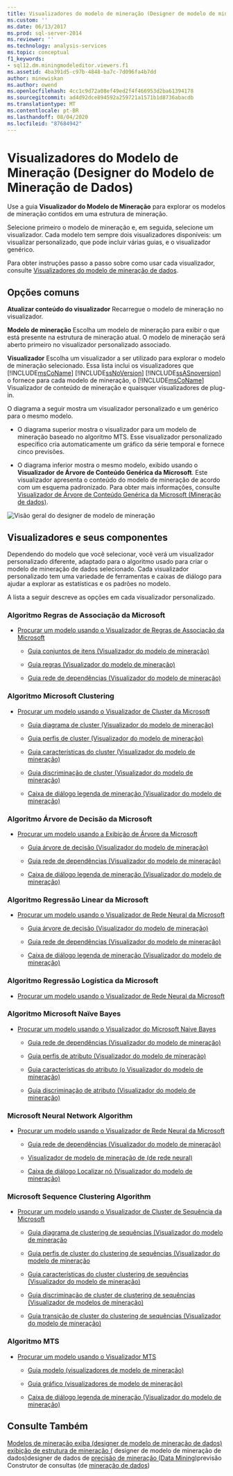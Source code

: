 ```yaml
---
title: Visualizadores do modelo de mineração (Designer de modelo de mineração de dados) | Microsoft Docs
ms.custom: ''
ms.date: 06/13/2017
ms.prod: sql-server-2014
ms.reviewer: ''
ms.technology: analysis-services
ms.topic: conceptual
f1_keywords:
- sql12.dm.miningmodeleditor.viewers.f1
ms.assetid: 4ba391d5-c97b-4848-ba7c-7d096fa4b7dd
author: minewiskan
ms.author: owend
ms.openlocfilehash: 4cc1c9d72a08ef49ed2f4f466953d2ba61394178
ms.sourcegitcommit: ad4d92dce894592a259721a1571b1d8736abacdb
ms.translationtype: MT
ms.contentlocale: pt-BR
ms.lasthandoff: 08/04/2020
ms.locfileid: "87684942"
---
```

# <a name="mining-model-viewers-data-mining-model-designer"></a>Visualizadores do Modelo de Mineração (Designer do Modelo de Mineração de Dados)
  Use a guia **Visualizador do Modelo de Mineração** para explorar os modelos de mineração contidos em uma estrutura de mineração.

 Selecione primeiro o modelo de mineração e, em seguida, selecione um visualizador. Cada modelo tem sempre dois visualizadores disponíveis: um visualizar personalizado, que pode incluir várias guias, e o visualizador genérico.

 Para obter instruções passo a passo sobre como usar cada visualizador, consulte [Visualizadores do modelo de mineração de dados](data-mining/data-mining-model-viewers.md).

## <a name="common-options"></a>Opções comuns
 **Atualizar conteúdo do visualizador** Recarregue o modelo de mineração no visualizador.

 **Modelo de mineração** Escolha um modelo de mineração para exibir o que está presente na estrutura de mineração atual. O modelo de mineração será aberto primeiro no visualizador personalizado associado.

 **Visualizador** Escolha um visualizador a ser utilizado para explorar o modelo de mineração selecionado. Essa lista inclui os visualizadores que [!INCLUDE[msCoName](../includes/msconame-md.md)] [!INCLUDE[ssNoVersion](../includes/ssnoversion-md.md)] [!INCLUDE[ssASnoversion](../includes/ssasnoversion-md.md)] o fornece para cada modelo de mineração, o [!INCLUDE[msCoName](../includes/msconame-md.md)] Visualizador de conteúdo de mineração e quaisquer visualizadores de plug-in.

 O diagrama a seguir mostra um visualizador personalizado e um genérico para o mesmo modelo.

-   O diagrama superior mostra o visualizador para um modelo de mineração baseado no algoritmo MTS. Esse visualizador personalizado específico cria automaticamente um gráfico da série temporal e fornece cinco previsões.

-   O diagrama inferior mostra o mesmo modelo, exibido usando o **Visualizador de Árvore de Conteúdo Genérica da Microsoft**. Este visualizador apresenta o conteúdo do modelo de mineração de acordo com um esquema padronizado. Para obter mais informações, consulte [Visualizador de Árvore de Conteúdo Genérica da Microsoft &#40;Mineração de dados&#41;](microsoft-generic-content-tree-viewer-data-mining.md).

 ![Visão geral do designer de modelo de mineração](media/generic-mining-model-tab1.gif "Visão geral do designer de modelo de mineração")

## <a name="viewers-and-their-components"></a>Visualizadores e seus componentes
 Dependendo do modelo que você selecionar, você verá um visualizador personalizado diferente, adaptado para o algoritmo usado para criar o modelo de mineração de dados selecionado. Cada visualizador personalizado tem uma variedade de ferramentas e caixas de diálogo para ajudar a explorar as estatísticas e os padrões no modelo.

 A lista a seguir descreve as opções em cada visualizador personalizado.

### <a name="microsoft-association-rules-algorithm"></a>Algoritmo Regras de Associação da Microsoft

-   [Procurar um modelo usando o Visualizador de Regras de Associação da Microsoft](data-mining/browse-a-model-using-the-microsoft-association-rules-viewer.md)

    -   [Guia conjuntos de itens &#40;Visualizador do modelo de mineração&#41;](itemsets-tab-mining-model-viewer.md)

    -   [Guia regras &#40;Visualizador do modelo de mineração&#41;](rules-tab-mining-model-viewer.md)

    -   [Guia rede de dependências &#40;Visualizador do modelo de mineração&#41;](dependency-network-tab-mining-model-viewer.md)

### <a name="microsoft-clustering-algorithm"></a>Algoritmo Microsoft Clustering

-   [Procurar um modelo usando o Visualizador de Cluster da Microsoft](data-mining/browse-a-model-using-the-microsoft-cluster-viewer.md)

    -   [Guia diagrama de cluster &#40;Visualizador do modelo de mineração&#41;](cluster-diagram-tab-mining-model-viewer.md)

    -   [Guia perfis de cluster &#40;Visualizador do modelo de mineração&#41;](cluster-profiles-tab-mining-model-viewer.md)

    -   [Guia características do cluster &#40;Visualizador do modelo de mineração&#41;](cluster-characteristics-tab-mining-model-viewer.md)

    -   [Guia discriminação de cluster &#40;Visualizador do modelo de mineração&#41;](cluster-discrimination-tab-mining-model-viewer.md)

    -   [Caixa de diálogo legenda de mineração &#40;Visualizador do modelo de mineração&#41;](mining-legend-dialog-box-mining-model-viewer.md)

### <a name="microsoft-decision-tree-algorithm"></a>Algoritmo Árvore de Decisão da Microsoft

-   [Procurar um modelo usando a Exibição de Árvore da Microsoft](data-mining/browse-a-model-using-the-microsoft-tree-viewer.md)

    -   [Guia árvore de decisão &#40;Visualizador do modelo de mineração&#41;](decision-tree-tab-mining-model-viewer.md)

    -   [Guia rede de dependências &#40;Visualizador do modelo de mineração&#41;](dependency-network-tab-mining-model-viewer.md)

    -   [Caixa de diálogo legenda de mineração &#40;Visualizador do modelo de mineração&#41;](mining-legend-dialog-box-mining-model-viewer.md)

### <a name="microsoft-linear-regression-algorithm"></a>Algoritmo Regressão Linear da Microsoft

-   [Procurar um modelo usando o Visualizador de Rede Neural da Microsoft](data-mining/browse-a-model-using-the-microsoft-neural-network-viewer.md)

    -   [Guia árvore de decisão &#40;Visualizador do modelo de mineração&#41;](decision-tree-tab-mining-model-viewer.md)

    -   [Guia rede de dependências &#40;Visualizador do modelo de mineração&#41;](dependency-network-tab-mining-model-viewer.md)

    -   [Caixa de diálogo legenda de mineração &#40;Visualizador do modelo de mineração&#41;](mining-legend-dialog-box-mining-model-viewer.md)

### <a name="microsoft-logistic-regression-algorithm"></a>Algoritmo Regressão Logística da Microsoft

-   [Procurar um modelo usando o Visualizador de Rede Neural da Microsoft](data-mining/browse-a-model-using-the-microsoft-neural-network-viewer.md)

### <a name="microsoft-nave-bayes-algorithm"></a>Algoritmo Microsoft Naïve Bayes

-   [Procurar um modelo usando o Visualizador do Microsoft Naive Bayes](data-mining/browse-a-model-using-the-microsoft-naive-bayes-viewer.md)

    -   [Guia rede de dependências &#40;Visualizador do modelo de mineração&#41;](dependency-network-tab-mining-model-viewer.md)

    -   [Guia perfis de atributo &#40;Visualizador do modelo de mineração&#41;](attribute-profiles-tab-mining-model-viewer.md)

    -   [Guia características do atributo &#40;o Visualizador do modelo de mineração&#41;](attribute-characteristics-tab-mining-model-viewer.md)

    -   [Guia discriminação de atributo &#40;Visualizador do modelo de mineração&#41;](attribute-discrimination-tab-mining-model-viewer.md)

### <a name="microsoft-neural-network-algorithm"></a>Microsoft Neural Network Algorithm

-   [Procurar um modelo usando o Visualizador de Rede Neural da Microsoft](data-mining/browse-a-model-using-the-microsoft-neural-network-viewer.md)

    -   [Guia rede de dependências &#40;Visualizador do modelo de mineração&#41;](dependency-network-tab-mining-model-viewer.md)

    -   [Visualizador de modelo de mineração de &#40;de rede neural&#41;](neural-network-mining-model-viewer.md)

    -   [Caixa de diálogo Localizar nó &#40;Visualizador do modelo de mineração&#41;](find-node-dialog-box-mining-model-viewer.md)

### <a name="microsoft-sequence-clustering-algorithm"></a>Microsoft Sequence Clustering Algorithm

-   [Procurar um modelo usando o Visualizador de Cluster de Sequência da Microsoft](data-mining/browse-a-model-using-the-microsoft-sequence-cluster-viewer.md)

    -   [Guia diagrama de clustering de sequências &#40;Visualizador do modelo de mineração](sequence-clustering-cluster-diagram-tab-mining-model-viewer.md)

    -   [Guia perfis de cluster do clustering de sequências &#40;Visualizador do modelo de mineração](sequence-clustering-cluster-profiles-tab-mining-model-viewer.md)

    -   [Guia características do cluster clustering de sequências &#40;Visualizador do modelo de mineração&#41;](sequence-clustering-cluster-characteristics-tab-mining-model-viewer.md)

    -   [Guia discriminação de cluster de clustering de sequências &#40;Visualizador de modelos de mineração&#41;](sequence-clustering-cluster-discrimination-tab-mining-model-viewer.md)

    -   [Guia transição de cluster do clustering de sequências &#40;Visualizador do modelo de mineração&#41;](sequence-clustering-cluster-transition-tab-mining-model-viewer.md)

### <a name="microsoft-time-series-algorithm"></a>Algoritmo MTS

-   [Procurar um modelo usando o Visualizador MTS](data-mining/browse-a-model-using-the-microsoft-time-series-viewer.md)

    -   [Guia modelo &#40;visualizadores de modelo de mineração&#41;](model-tab-mining-model-viewers.md)

    -   [Guia gráfico &#40;visualizadores de modelo de mineração&#41;](chart-tab-mining-model-viewers.md)

    -   [Caixa de diálogo legenda de mineração &#40;Visualizador do modelo de mineração&#41;](mining-legend-dialog-box-mining-model-viewer.md)

## <a name="see-also"></a>Consulte Também
 [Modelos de mineração exiba &#40;designer de modelo de mineração de dados&#41;](mining-models-view-data-mining-model-designer.md) [exibição de estrutura de mineração &#40;](mining-structure-view-data-mining-model-designer.md) designer de modelo de mineração de dados&#41;designer de dados de [precisão de mineração &#40;Data Mining](mining-accuracy-chart-designer-data-mining.md)&#41;previsão Construtor de consultas &#40;de [mineração de dados](prediction-query-builder-data-mining.md)&#41;


